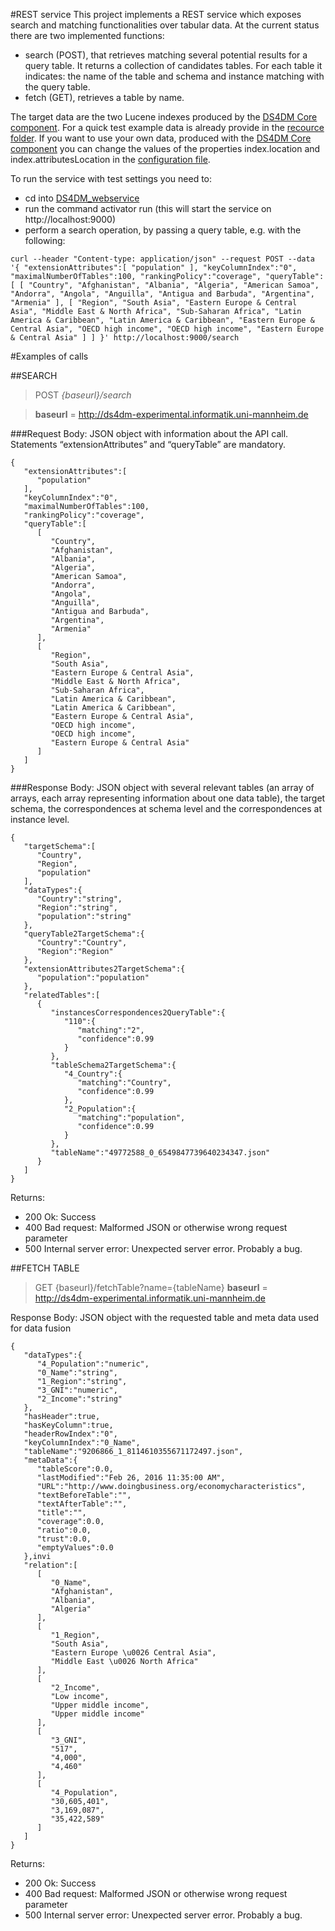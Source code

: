 #REST service
This project implements a REST service which exposes search and matching functionalities over tabular data.
At the current status there are two implemented functions:
- search (POST), that retrieves matching several potential results for a query table. It returns a collection of candidates tables. For each table it indicates: the name of the table and schema and instance matching with the query table.
- fetch (GET), retrieves a table by name. 


The target data are the two Lucene indexes produced by the [DS4DM Core component](../DS4DM_core).
For a quick test example data is already provide in the [recource folder](resources/smallTestIndex).
If you want to use your own data, produced with the [DS4DM Core component](../DS4DM_core) you can change the values of the properties 
index.location and index.attributesLocation in the [configuration file](testConf.conf).

To run the service with test settings you need to:
- cd into [DS4DM_webservice](DS4DM_webservice)
- run the command activator run (this will start the service on http://localhost:9000)
- perform a search operation, by passing a query table, e.g. with the following:
```
curl --header "Content-type: application/json" --request POST --data '{ "extensionAttributes":[ "population" ], "keyColumnIndex":"0", "maximalNumberOfTables":100, "rankingPolicy":"coverage", "queryTable":[ [ "Country", "Afghanistan", "Albania", "Algeria", "American Samoa", "Andorra", "Angola", "Anguilla", "Antigua and Barbuda", "Argentina", "Armenia" ], [ "Region", "South Asia", "Eastern Europe & Central Asia", "Middle East & North Africa", "Sub-Saharan Africa", "Latin America & Caribbean", "Latin America & Caribbean", "Eastern Europe & Central Asia", "OECD high income", "OECD high income", "Eastern Europe & Central Asia" ] ] }' http://localhost:9000/search
```



#Examples of calls 

##SEARCH 

> POST *{baseurl}/search*

> **baseurl** = http://ds4dm-experimental.informatik.uni-mannheim.de 


###Request Body:
JSON object with information about the API call. Statements “extensionAttributes” and “queryTable” are mandatory.
```
{  
   "extensionAttributes":[  
      "population"
   ],
   "keyColumnIndex":"0",
   "maximalNumberOfTables":100,
   "rankingPolicy":"coverage",
   "queryTable":[  
      [  
         "Country",
         "Afghanistan",
         "Albania",
         "Algeria",
         "American Samoa",
         "Andorra",
         "Angola",
         "Anguilla",
         "Antigua and Barbuda",
         "Argentina",
         "Armenia"
      ],
      [  
         "Region",
         "South Asia",
         "Eastern Europe & Central Asia",
         "Middle East & North Africa",
         "Sub-Saharan Africa",
         "Latin America & Caribbean",
         "Latin America & Caribbean",
         "Eastern Europe & Central Asia",
         "OECD high income",
         "OECD high income",
         "Eastern Europe & Central Asia"
      ]
   ]
}
```

###Response Body:
JSON object with several relevant tables (an array of arrays, each array representing information about one data table), the target schema, the correspondences at schema level and the correspondences at instance level.
```
{  
   "targetSchema":[  
      "Country",
      "Region",
      "population"
   ],
   "dataTypes":{  
      "Country":"string",
      "Region":"string",
      "population":"string"
   },
   "queryTable2TargetSchema":{  
      "Country":"Country",
      "Region":"Region"
   },
   "extensionAttributes2TargetSchema":{  
      "population":"population"
   },
   "relatedTables":[  
      {  
         "instancesCorrespondences2QueryTable":{  
            "110":{  
               "matching":"2",
               "confidence":0.99
            }
         },
         "tableSchema2TargetSchema":{  
            "4_Country":{  
               "matching":"Country",
               "confidence":0.99
            },
            "2_Population":{  
               "matching":"population",
               "confidence":0.99
            }
         },
         "tableName":"49772588_0_6549847739640234347.json"
      }
   ]
}
```


Returns:
- 200 Ok: Success
- 400 Bad request: Malformed JSON or otherwise wrong request parameter
- 500 Internal server error: Unexpected server error. Probably a bug.



##FETCH TABLE

> GET {baseurl}/fetchTable?name={tableName}
> **baseurl** = http://ds4dm-experimental.informatik.uni-mannheim.de 
 
Response Body:
JSON object with the requested table and meta data used for data fusion
```
{  
   "dataTypes":{  
      "4_Population":"numeric",
      "0_Name":"string",
      "1_Region":"string",
      "3_GNI":"numeric",
      "2_Income":"string"
   },
   "hasHeader":true,
   "hasKeyColumn":true,
   "headerRowIndex":"0",
   "keyColumnIndex":"0_Name",
   "tableName":"9206866_1_8114610355671172497.json",
   "metaData":{  
      "tableScore":0.0,
      "lastModified":"Feb 26, 2016 11:35:00 AM",
      "URL":"http://www.doingbusiness.org/economycharacteristics",
      "textBeforeTable":"",
      "textAfterTable":"",
      "title":"",
      "coverage":0.0,
      "ratio":0.0,
      "trust":0.0,
      "emptyValues":0.0
   },invi
   "relation":[  
      [  
         "0_Name",
         "Afghanistan",
         "Albania",
         "Algeria"
      ],
      [  
         "1_Region",
         "South Asia",
         "Eastern Europe \u0026 Central Asia",
         "Middle East \u0026 North Africa"
      ],
      [  
         "2_Income",
         "Low income",
         "Upper middle income",
         "Upper middle income"
      ],
      [  
         "3_GNI",
         "517",
         "4,000",
         "4,460"
      ],
      [  
         "4_Population",
         "30,605,401",
         "3,169,087",
         "35,422,589"
      ]
   ]
}
```

Returns:
- 200 Ok: Success
- 400 Bad request: Malformed JSON or otherwise wrong request parameter
- 500 Internal server error: Unexpected server error. Probably a bug.



